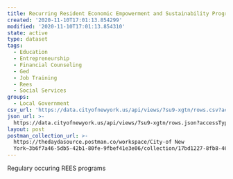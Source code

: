 ```yaml
---
title: Recurring Resident Economic Empowerment and Sustainability Programs
created: '2020-11-10T17:01:13.854299'
modified: '2020-11-10T17:01:13.854310'
state: active
type: dataset
tags:
  - Education
  - Entrepreneurship
  - Financial Counseling
  - Ged
  - Job Training
  - Rees
  - Social Services
groups:
  - Local Government
csv_url: 'https://data.cityofnewyork.us/api/views/7su9-xgtn/rows.csv?accessType=DOWNLOAD'
json_url: >-
  https://data.cityofnewyork.us/api/views/7su9-xgtn/rows.json?accessType=DOWNLOAD
layout: post
postman_collection_url: >-
  https://thedaydasource.postman.co/workspace/City-of New
  York~3b6f7a46-5db5-42b1-80fe-9fbef41e3e06/collection/17bd1227-8fb8-466b-83c7-4342e5585de3
---
```

Regulary occuring REES programs
